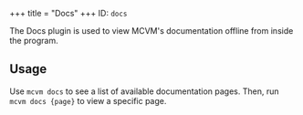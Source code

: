 +++
title = "Docs"
+++
ID: `docs`

The Docs plugin is used to view MCVM's documentation offline from inside the program.

## Usage
Use `mcvm docs` to see a list of available documentation pages. Then, run `mcvm docs {page}` to view a specific page.
